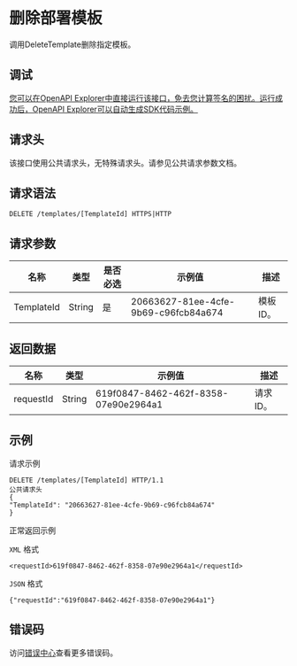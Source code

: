 # 删除部署模板

调用DeleteTemplate删除指定模板。

## 调试

[您可以在OpenAPI Explorer中直接运行该接口，免去您计算签名的困扰。运行成功后，OpenAPI Explorer可以自动生成SDK代码示例。](https://api.aliyun.com/#product=CS&api=DeleteTemplate&type=ROA&version=2015-12-15)

## 请求头

该接口使用公共请求头，无特殊请求头。请参见公共请求参数文档。

## 请求语法

```
DELETE /templates/[TemplateId] HTTPS|HTTP
```

## 请求参数

|名称|类型|是否必选|示例值|描述|
|--|--|----|---|--|
|TemplateId|String|是|20663627-81ee-4cfe-9b69-c96fcb84a674|模板ID。 |

## 返回数据

|名称|类型|示例值|描述|
|--|--|---|--|
|requestId|String|619f0847-8462-462f-8358-07e90e2964a1|请求ID。 |

## 示例

请求示例

```
DELETE /templates/[TemplateId] HTTP/1.1
公共请求头
{
"TemplateId": "20663627-81ee-4cfe-9b69-c96fcb84a674"
}
```

正常返回示例

`XML` 格式

```
<requestId>619f0847-8462-462f-8358-07e90e2964a1</requestId>
```

`JSON` 格式

```
{"requestId":"619f0847-8462-462f-8358-07e90e2964a1"}
```

## 错误码

访问[错误中心](https://error-center.aliyun.com/status/product/CS)查看更多错误码。

